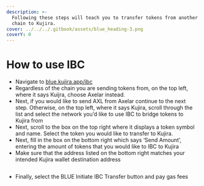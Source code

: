 ```yaml
---
description: >-
  Following these steps will teach you to transfer tokens from another Cosmos
  chain to Kujira.
cover: ../../../.gitbook/assets/blue_heading-3.png
coverY: 0
---
```


# How to use IBC

* Navigate to [blue.kujira.app/ibc](https://blue.kujira.app/ibc)
* Regardless of the chain you are sending tokens from, on the top left, where it says Kuijra, choose Axelar instead.
* Next, if you would like to send AXL from Axelar continue to the next step. Otherwise, on the top left, where it says Kujira, scroll through the list and select the network you’d like to use IBC to bridge tokens to Kujira from
* Next, scroll to the box on the top right where it displays a token symbol and name. Select the token you would like to transfer to Kujira.
* Next, fill in the box on the bottom right which says ‘Send Amount’, entering the amount of tokens that you would like to IBC to Kujira
* Make sure that the address listed on the bottom right matches your intended Kujira wallet destination address

<figure><img src="https://lh6.googleusercontent.com/ZOekKp_MRBBq9P5rDFJ6-PMxA2f4ndLe0pu7LbEdjlc_tG-93vRewjqr6nPAQXkWH4tMx_kPfx-dPNu2VWafN99yqKW67dsMtC9_ApMzZIodmIHSn3hHfqnRdsZR7a0jY5OQZJg850C-kW4Ve-1DnMs" alt=""><figcaption></figcaption></figure>

* Finally, select the BLUE Initiate IBC Transfer button and pay gas fees
